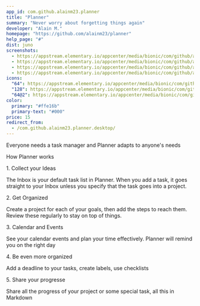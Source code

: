 ```yaml
---
app_id: com.github.alainm23.planner
title: "Planner"
summary: "Never worry about forgetting things again"
developer: "Alain M."
homepage: "https://github.com/alainm23/planner"
help_page: "#"
dist: juno
screenshots:
  - https://appstream.elementary.io/appcenter/media/bionic/com/github/alainm23.planner/D1B6724628A3EF343188AD8438ECB4B4/screenshots/image-1_orig.png
  - https://appstream.elementary.io/appcenter/media/bionic/com/github/alainm23.planner/D1B6724628A3EF343188AD8438ECB4B4/screenshots/image-2_orig.png
  - https://appstream.elementary.io/appcenter/media/bionic/com/github/alainm23.planner/D1B6724628A3EF343188AD8438ECB4B4/screenshots/image-3_orig.png
  - https://appstream.elementary.io/appcenter/media/bionic/com/github/alainm23.planner/D1B6724628A3EF343188AD8438ECB4B4/screenshots/image-4_orig.png
icons:
  "64": https://appstream.elementary.io/appcenter/media/bionic/com/github/alainm23.planner/D1B6724628A3EF343188AD8438ECB4B4/icons/64x64/com.github.alainm23.planner_com.github.alainm23.planner.png
  "128": https://appstream.elementary.io/appcenter/media/bionic/com/github/alainm23.planner/D1B6724628A3EF343188AD8438ECB4B4/icons/128x128/com.github.alainm23.planner_com.github.alainm23.planner.png
  "64@2": https://appstream.elementary.io/appcenter/media/bionic/com/github/alainm23.planner/D1B6724628A3EF343188AD8438ECB4B4/icons/64x64@2/com.github.alainm23.planner_com.github.alainm23.planner.png
color:
  primary: "#ffe16b"
  primary-text: "#000"
price: 15
redirect_from:
  - /com.github.alainm23.planner.desktop/
---
```


<p>Everyone needs a task manager and Planner adapts to anyone&apos;s needs</p>
<p>How Planner works</p>
<p>1. Collect your Ideas</p>
<p>The Inbox is your default task list in Planner. When you add a task, it goes straight to your Inbox unless you specify that the task goes into a project.</p>
<p>2. Get Organized</p>
<p>Create a project for each of your goals, then add the steps to reach them. Review these regularly to stay on top of things.</p>
<p>3. Calendar and Events</p>
<p>See your calendar events and plan your time effectively. Planner will remind you on the right day</p>
<p>4. Be even more organized</p>
<p>Add a deadline to your tasks, create labels, use checklists</p>
<p>5. Share your progresse</p>
<p>Share all the progress of your project or some special task, all this in Markdown</p>